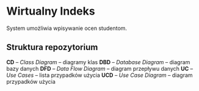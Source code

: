 Wirtualny Indeks
================
System umożliwia wpisywanie ocen studentom.

Struktura repozytorium
----------------------

**CD** – *Class Diagram* – diagramy klas
**DBD** – *Database Diagram* – diagram bazy danych
**DFD** – *Data Flow Diagram* – diagram przepływu danych
**UC** – *Use Cases* – lista przypadków użycia
**UCD** – *Use Case Diagram* – diagram przypadków użycia

